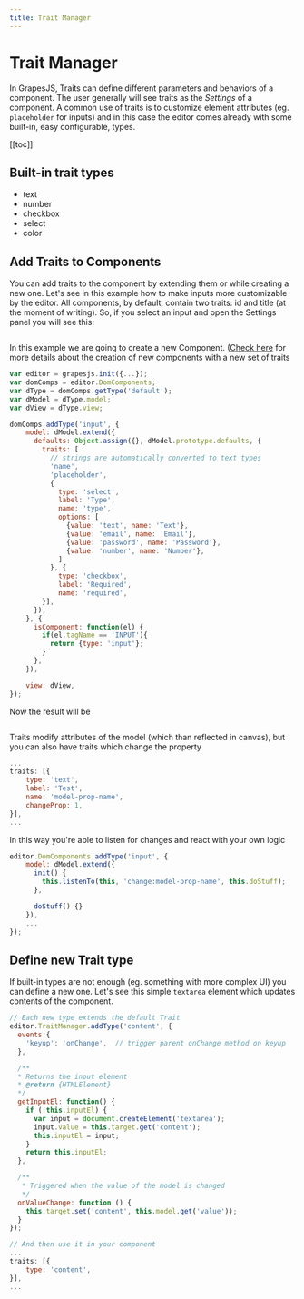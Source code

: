 ```yaml
---
title: Trait Manager
---
```


# Trait Manager

In GrapesJS, Traits can define different parameters and behaviors of a component. The user generally will see traits as the *Settings* of a component. A common use of traits is to customize element attributes (eg. `placeholder` for inputs) and in this case the editor comes already with some built-in, easy configurable, types.

[[toc]]


## Built-in trait types

* text
* number
* checkbox
* select
* color





## Add Traits to Components

You can add traits to the component by extending them or while creating a new one. Let's see in this example how to make inputs more customizable by the editor. All components, by default, contain two traits: id and title (at the moment of writing). So, if you select an input and open the Settings panel you will see this:

<img :src="$withBase('/default-traits.png')">

In this example we are going to create a new Component. ([Check here](Components) for more details about the creation of new components with a new set of traits

```js
var editor = grapesjs.init({...});
var domComps = editor.DomComponents;
var dType = domComps.getType('default');
var dModel = dType.model;
var dView = dType.view;

domComps.addType('input', {
    model: dModel.extend({
      defaults: Object.assign({}, dModel.prototype.defaults, {
        traits: [
          // strings are automatically converted to text types
          'name',
          'placeholder',
          {
            type: 'select',
            label: 'Type',
            name: 'type',
            options: [
              {value: 'text', name: 'Text'},
              {value: 'email', name: 'Email'},
              {value: 'password', name: 'Password'},
              {value: 'number', name: 'Number'},
            ]
          }, {
            type: 'checkbox',
            label: 'Required',
            name: 'required',
        }],
      }),
    }, {
      isComponent: function(el) {
        if(el.tagName == 'INPUT'){
          return {type: 'input'};
        }
      },
    }),

    view: dView,
});
```

Now the result will be

<img :src="$withBase('/input-custom-traits.png')">

Traits modify attributes of the model (which than reflected in canvas), but you can also have traits which change the property

```js
...
traits: [{
    type: 'text',
    label: 'Test',
    name: 'model-prop-name',
    changeProp: 1,
}],
...
```

In this way you're able to listen for changes and react with your own logic

```js
editor.DomComponents.addType('input', {
    model: dModel.extend({
      init() {
        this.listenTo(this, 'change:model-prop-name', this.doStuff);
      },

      doStuff() {}
    }),
    ...
});
```





## Define new Trait type

If built-in types are not enough (eg. something with more complex UI) you can define a new one.
Let's see this simple `textarea` element which updates contents of the component.

```js
// Each new type extends the default Trait
editor.TraitManager.addType('content', {
  events:{
    'keyup': 'onChange',  // trigger parent onChange method on keyup
  },

  /**
  * Returns the input element
  * @return {HTMLElement}
  */
  getInputEl: function() {
    if (!this.inputEl) {
      var input = document.createElement('textarea');
      input.value = this.target.get('content');
      this.inputEl = input;
    }
    return this.inputEl;
  },

  /**
   * Triggered when the value of the model is changed
   */
  onValueChange: function () {
    this.target.set('content', this.model.get('value'));
  }
});

// And then use it in your component
...
traits: [{
    type: 'content',
}],
...
```

